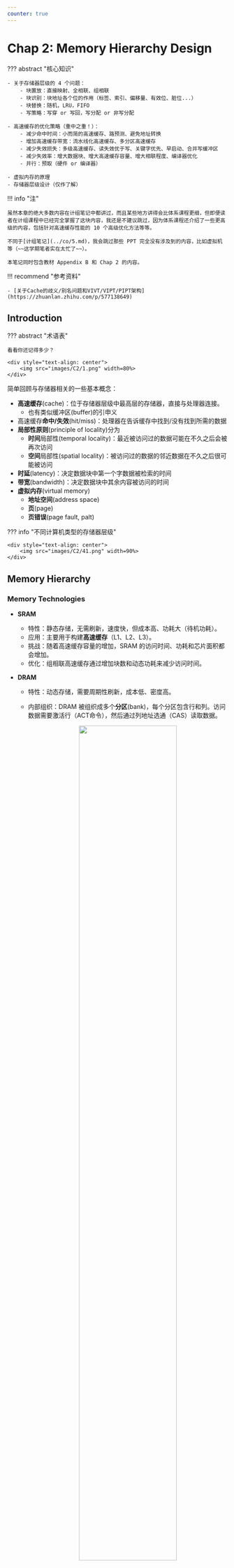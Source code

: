 ```yaml
---
counter: true
---
```


# Chap 2: Memory Hierarchy Design

??? abstract "核心知识"

    - 关于存储器层级的 4 个问题：
        - 块置放：直接映射、全相联、组相联
        - 块识别：块地址各个位的作用（标签、索引、偏移量、有效位、脏位...）
        - 块替换：随机，LRU，FIFO
        - 写策略：写穿 or 写回，写分配 or 非写分配

    - 高速缓存的优化策略（重中之重！）：
        - 减少命中时间：小而简的高速缓存、路预测、避免地址转换
        - 增加高速缓存带宽：流水线化高速缓存、多分区高速缓存
        - 减少失效损失：多级高速缓存、读失效优于写、关键字优先、早启动、合并写缓冲区
        - 减少失效率：增大数据块、增大高速缓存容量、增大相联程度、编译器优化
        - 并行：预取（硬件 or 编译器）

    - 虚拟内存的原理
    - 存储器层级设计（仅作了解）


!!! info "注"

    虽然本章的绝大多数内容在计组笔记中都讲过，而且某些地方讲得会比体系课程更细，但即便读者在计组课程中已经完全掌握了这块内容，我还是不建议跳过，因为体系课程还介绍了一些更高级的内容，包括针对高速缓存性能的 10 个高级优化方法等等。

    不同于[计组笔记](../co/5.md)，我会跳过那些 PPT 完全没有涉及到的内容，比如虚拟机等（~~这学期笔者实在太忙了~~）。

    本笔记同时包含教材 Appendix B 和 Chap 2 的内容。

!!! recommend "参考资料"

    - [关于Cache的歧义/别名问题和VIVT/VIPT/PIPT架构](https://zhuanlan.zhihu.com/p/577138649)


## Introduction

??? abstract "术语表"

    看看你还记得多少？

    <div style="text-align: center">
        <img src="images/C2/1.png" width=80%>
    </div>

简单回顾与存储器相关的一些基本概念：

- **高速缓存**(cache)：位于存储器层级中最高层的存储器，直接与处理器连接。
    - 也有类似缓冲区(buffer)的引申义
- 高速缓存**命中/失效**(hit/miss)：处理器在告诉缓存中找到/没有找到所需的数据
- **局部性原则**(principle of locality)分为
    - **时间**局部性(temporal locality)：最近被访问过的数据可能在不久之后会被再次访问
    - **空间**局部性(spatial locality)：被访问过的数据的邻近数据在不久之后很可能被访问
- **时延**(latency)：决定数据块中第一个字数据被检索的时间
- **带宽**(bandwidth)：决定数据块中其余内容被访问的时间
- **虚拟内存**(virtual memory)
    - **地址空间**(address space)
    - **页**(page)
    - **页错误**(page fault, palt)

??? info "不同计算机类型的存储器层级"

    <div style="text-align: center">
        <img src="images/C2/41.png" width=90%>
    </div>


## Memory Hierarchy

### Memory Technologies

- **SRAM**
    - 特性：静态存储，无需刷新，速度快，但成本高、功耗大（待机功耗）。
    - 应用：主要用于构建**高速缓存**（L1、L2、L3）。
    - 挑战：随着高速缓存容量的增加，SRAM 的访问时间、功耗和芯片面积都会增加。
    - 优化：组相联高速缓存通过增加块数和动态功耗来减少访问时间。

- **DRAM**
    - 特性：动态存储，需要周期性刷新，成本低、密度高。
    - 内部组织：DRAM 被组织成多个**分区**(bank)，每个分区包含行和列。访问数据需要激活行（ACT命令），然后通过列地址选通（CAS）读取数据。

        <div style="text-align: center">
            <img src="images/C2/73.png" width=70%>
        </div>

    - 性能提升：
        - **同步 DRAM(SDRAM)**：引入时钟信号，支持**突发传输**(burst transfer)，允许在一次行激活后连续传输多个数据。
        - **DDR(double data rate) SDRAM**：在时钟的上升沿和下降沿都传输数据，有效倍增了数据传输速率。DDR1、DDR2、DDR3、DDR4等版本不断提高时钟频率、降低电压、增加分区数量和预取位数，从而提升带宽和降低功耗。
        - 多分区并行访问：允许同时访问不同分区中的数据，进一步提高带宽。
    - 功耗：动态内存的功耗包括读写、激活和背景功耗。DDR4 通过降低电压和增加分区数量来降低功耗。
    - **图形数据 RAM(GDRAMs)**：专门为 GPU 设计，具有更宽的接口、更高的最大时钟频率和直接连接 GPU 的特性，提供比 DDR DRAM 高 2 到 5 倍的带宽。

- **堆叠或嵌入式DRAM**(stacked or embedded DRAMs)
    - **高带宽内存(HBM)**：2017 年出现的新型封装技术，通过 3D 堆叠多个 DRAM 芯片并与处理器（或中介层）紧密连接，大大缩短了 DRAM 与处理器之间的延迟，并提供极高的带宽。
    - 2.5D 和 3D 堆叠：2.5D（通过中介层连接）已商用，3D（直接垂直堆叠）仍在开发中，面临散热挑战。

        <div style="text-align: center">
            <img src="images/C2/74.png" width=70%>
        </div>

    - 应用：HBM 主要用于高端应用，如 GPU 和高性能计算，也可作为服务器的 L4 缓存。

- **闪存**(flash memory)
    - 特性：EEPROM 的一种，非易失性，断电后数据不丢失。
    - 类型：
        - NOR 闪存：随机读写快，但写入慢，成本高
        - NAND 闪存：密度高，成本低，适合大容量存储，但读写速度慢，需要擦除块
    - 与 DRAM 对比：闪存的随机访问延迟远高于DRAM，但密度高、成本低。
    - 挑战：
        - 写入速度慢，需要先擦除再写入
        - 写入次数有限（寿命问题，通过“**磨损均衡**”(wear leverage)解决）。
    - 应用：广泛用于 PMD（个人移动设备）和笔记本电脑，作为 SSD 替代传统硬盘。

- **相变内存**(phase-change memory, PCM)
    - 特性：一种新兴的非易失性内存技术，通过改变材料的电阻状态来存储数据。
    - 优点：读写耐久性优于 NAND 闪存，读延迟也低于 NAND 闪存，有望降低成本和提高密度。

??? abstract "存储器层级在各类计算机中的表现"

    === "个人移动设备"

        <div style="text-align: center">
            <img src="images/C2/100.png" width=70%>
        </div>

    === "笔记本/台式电脑"

        <div style="text-align: center">
            <img src="images/C2/101.png" width=80%>
        </div>

    === "服务器"

        <div style="text-align: center">
            <img src="images/C2/102.png" width=80%>
        </div>


### Techniques for Higher Bandwidth

下面介绍一些提高内存带宽的技术：

- **更宽的主存**：增加高速缓存和内存的宽度，一次传输更多数据。
    - 效果：将内存宽度加倍或四倍，可使内存带宽加倍或四倍。
    - 缺点：
        - 需要在关键路径上使用 MUX，这会增加延迟
        - 增加客户购买的最小内存增量
        - 使错误纠正复杂化

    <div style="text-align: center">
        <img src="images/C2/75.png" width=40%>
    </div>    

- **简单的交错内存**：将内存组织成多个分区，可以同时读写多个字。
    - 优点：利用内存系统中多个芯片的并行性，优化顺序内存访问，与缓存读失效理想匹配。
    - 访问模式：通过共享地址线和数据总线，实现多路交错访问，可以同时访问不同分区，从而提高吞吐量。

    <div style="text-align: center">
        <img src="images/C2/76.png" width=40%>
    </div>    

    - 关于分区的访问：

        <div style="text-align: center">
            <img src="images/C2/77.png" width=90%>
        </div>

    ??? example "例子"

        <div style="text-align: center">
            <img src="images/C2/78.png" width=70%>
        </div>

- **独立内存分区**：扩展交错内存概念，为每个分区提供独立的内存控制器、地址线和数据总线，消除内存访问的所有限制。
    - 优点：允许顺序访问模式的交错，进一步提高并行性。
    - 分区数量：向量计算机中，分区数量应大于访问分区中字所需的时钟周期数，以避免等待。

- **避免内存分区冲突**：
    - 问题：当数组大小或访问模式导致多个元素映射到同一个内存分区时，会发生分区冲突，导致 CPU 停顿。
    - 解决方案：
        - 软件（编译器）层面：
            - 循环交换：改变嵌套循环的顺序，以避免访问同一个分区。
            - 扩展数组大小：改变数组维度，使其不是2的幂次，从而强制地址映射到不同的分区。
        - 硬件层面：使用质数数量的内存分区，有助于分散访问，减小冲突。


### Four Memory Hierarchy Questions

在讨论“存储器层级”概念的时候，我们常常需要回答以下四个问题：

1. 如何放置数据块？（**数据块放置**(block placement)）
2. 怎么找到数据块？（**数据块识别**(block identification)）
3. 当失效发生时，哪个数据块需要被替代？（**数据块替换**(block replacement)）
4. 写入时会发生什么？（**写入策略**(write strategy)）


#### Block Placement

有以下几种存储器的组织方式：

- **直接映射**(direct mapped)：每个数据块在存储器中只有一块确定的位置，计算公式为：

    $$
    (Block\ address) \text{ MOD } (Numbers\ of\ blocks\ in\ memory)
    $$

    <div style="text-align: center">
        <img src="images/C2/103.png" width=70%>
    </div>

- **全相联**(fully associative)：数据块可以放在存储器中的任意位置上

    <div style="text-align: center">
        <img src="images/C2/104.png" width=70%>
    </div>

- **组相联**(set associative)：每个数据块被限制在存储器的某个**组**(set)中，而每个组包含了 n 个可放数据块的地方，数据块可以在组内的 n 个地方任意挑选（这样的组相联称为 **n 路组相联**(n-way set associative)）。组的位置的计算公式为：

    $$
    (Block\ address) \text{ MOD } (Numbers\ of\ sets\ in\ memory)
    $$

    - 直接映射 = 1路组相联，全相联 = m路组相联（假设存储器容量为m个块）

    <div style="text-align: center">
        <img src="images/C2/105.png" width=70%>
    </div>

下图以高速缓存为例，展示了不同相联程度的高速缓存：

<div style="text-align: center">
    <img src="images/C2/2.png" width=80%>
</div>

!!! info "注"

    大多数的处理器高速缓存采用的是直接映射、二路组相联和四路组相联。


#### Block Identification

每个高速缓存块都有一个唯一的地址，而这个地址被分为多个字段，用于实现数据块的识别，具体可以分为：

<div style="text-align: center">
    <img src="images/C2/3.png" width=60%>
</div>

- **块地址**(block address)
    - **标签**(tag)：检查某个高速缓存块是否为处理器所需要的数据块（比对一下标签是否匹配），这个搜索过程一般是并行执行的
    - **索引**(index)：在组相联中用于选择具体的组
        - 位数 = $\log_2(\#\text{sets})$
        - 如果是全相联的话，就没有索引位，因为没有组
    - 相联程度越高，标签位越多，而索引位越少
- **块偏移**(block offset)：
    - 位数 = $\log_2(\text{size of block})$
- 此外还有一位**有效位**(valid bit)：用于表示某个高速缓存块是否持有有效地址。如果该位为0的话，表明地址无效，因此不能参与比较

下图展示了某个高速缓存的逻辑结构（~~从计组笔记那偷来的图~~）：

<div style="text-align: center">
    <img src="../co/images/C5/9.png" width=70%>
</div>


#### Block Replacement

当失效发生时，控制器必须决定将哪个数据块作为被替换的块，用以存放处理器所需的数据。有以下几种可选的替换策略：

- 对于**直接映射**，由于每个数据块的位置是唯一的，所以无需选择，直接替换某个确定的数据块
- 对于**组相联**和**全相联**：
    - **随机**(random)：在某个组中随机挑选一个块
        - 最大的优点是实现简单，只需一个随机数生成器就能实现
        - 生成的随机数应均匀覆盖到高速缓存中每一个数据块
        - 缺点是可能会驱逐那些最近被访问的块
    - **最近最少使用**(least recently used, LRU)：替换最久没使用过的数据块（借助了时间局部性的特征）
        - 缺点是实现复杂，所以可以使用某种 LRU 的近似实现，比如用一组 bit 来记录某个组内的数据块的访问情况ß
    - **先进先出**(first in, first out)：也是一种 LRU 的近似实现（因为 LRU 的实现较为复杂），替换最早存在的数据块


#### Write Strategy

大部分的处理器-高速缓存访问操作都是**读取**操作，而且处理器需要等待读取完毕才能继续执行，而无需等待写入操作，所以为了遵循 "Make common case fast" 这一思想，我们需要着重优化读取高速缓存的表现。然而，根据阿姆达尔定律，仅仅考虑读取的优化是不够的，我们还必须考虑**写入**操作的速度。

如果写入命中的话，通常会采取以下两种策略之一：

- **写穿**(write through)：写入的信息除了写入高速缓存的数据块外，还会写入下一级内存的数据块里。
    - 优点：实现简单，简化**数据一致性**(data coherency)的实现
    - 处理器必须等待写穿完成才能继续执行下一步，这种情况称为**写停顿**(write stall)。为了减少这种情况的发生，一种常见的优化方法是增加一个**写缓冲区**(write buffer)，允许处理器在数据写入缓冲区的同时继续执行后续任务，实现了处理器执行和内存更新这两项工作的重叠，节省时间。
        - 但如果处理器的频率太高，且有很多的存储指令，可能导致写缓冲区的**饱和**(saturation)。缓解饱和问题的做法是在写缓冲区和主存之间再加一级（L2）高速缓存

            <div style="text-align: center">
                <img src="images/C2/61.png" width=80%>
            </div>

- **写回**(write back)：信息只写入到高速缓存的数据块内。但是一旦高速缓存中被**修改过的**数据块（脏块）里将要被替代，那么要将这个数据块写入到下一级内存中，确保之前的更新作用于底层内存中。
    - 此时高速缓存引入一个**脏位**(dirty bit)，作为记录某个数据块的修改情况的状态位。当脏位置1时，表明这个数据块是“脏”的（即被修改过了）
    - 优点：速度快（对高速缓存的多次写入的同时，可能只需对主存写入一次），使用更少的内存带宽（更适用于多核处理器），省电

对于 I/O 设备和多核处理器而言，它们希望同时有写回策略的速度和写穿策略的数据一致性。

如果写入失效的话，则会采取以下两种策略之一：

- **写分配**(write allocate)：当写入失效发生时，首先将目标地址所在的整个数据块从主存（或下一级缓存）加载到高速缓存中，然后再对这个新加载的高速缓存块执行写入操作。
    - 对应**写回**策略
- **非写分配**(no-write allocate/write around)：数据直接写入主内存（或下一级高速缓存），而不将该数据块加载到当前高速缓存中，使写失效不影响高速缓存。
    - 对应**写穿**策略

下图展示了执行这两类写策略的流程图：

<div style="text-align: center">
    <img src="images/C2/106.png" width=100%>
</div>

??? example "例子"

    === "题目"

        <div style="text-align: center">
            <img src="images/C2/4.png" width=80%>
        </div>

    === "答案"

        <div style="text-align: center">
            <img src="images/C2/107.png" width=80%>
        </div>

???+ note "备考建议（来自 hsb 的 PPT）"

    <div style="text-align: center">
        <img src="images/C2/83.png" width=90%>
    </div>


## Cache

???+ info "补充知识：统一缓存 vs. 分离缓存"

    - **统一缓存**(unified cache)：指令和数据共享同一个缓存空间
        - 处理器在需要指令时从该缓存中获取，在需要数据时也从该缓存中获取
        - 理论上，这类缓存可以更好地利用缓存空间，且硬件得以简化；但存在指令和数据访问会相互**竞争**缓存端口和带宽的问题
    - **分离缓存**(split cache)：指令和数据拥有各自独立的缓存空间
        - 通常，**指令缓存**(I-cache)用于存储指令，**数据缓存**(D-cache)用于存储数据
        - 优点是允许处理器在同一周期内获取指令和数据（我们熟知的流水线 CPU 就是这么做的），且指令流和数据流是独立的，互不干扰

    <div style="text-align: center">
        <img src="images/C2/79.png" width=80%>
    </div>              

### Performance

我们可以将[上一章](1.md#quantitative-principles-of-computer-design)介绍的处理器执行时间的计算公式用于评估高速缓存的性能，不过需要额外加上**存储器停顿周期数**(memory stall cycles)：

$$
\text{CPU execution time} = (\text{CPU clock cycles} + \text{Memory stall cycles}) \times \text{Clock cycle time}
$$

而存储器停顿周期数由失效数和**失效损失**(miss penalty)共同决定：

$$
\begin{align}
\text{Memory stall cycles} & = \text{Numbers of misses} \times \text{Miss penalty} \notag \\
& = \text{IC} \times \dfrac{\text{Misses}}{\text{Instruction}} \times \text{Miss penalty} \notag \\
& = \text{IC} \times \dfrac{\text{Memory accesses}}{\text{Instruction}} \times \text{Miss rate} \times \text{Miss penalty} \notag
\end{align}
$$

- 其中最后一行式子更容易计算，因为这些量更容易被测量
- 失效损失实际上会随情况发生变化，但便于计算，我们就假定它是一个常数
- **失效率**(miss rate)：导致失效的高速缓存访问的比重
- 此外，失效损失和失效率在读和写的情况下会有所不同，所以如有必要可以分开讨论：

    $$
    \begin{align}
    \text{Miss stall clock cycles} = & \text{IC} \times \text{Reads per instruction} \times \text{Read miss rate} \times \text{Read miss penalty} \notag \\
    & + \text{IC} \times \text{Writes per instruction} \times \text{Write miss rate} \times \text{Write miss penalty} \notag
    \end{align}
    $$

    但还是为了便于讨论，之后不会做这种区分。

- 有时，使用**每条指令的失效次数**(misses per instruction)来衡量失效率，比原先用每次存储器访问的失效次数来衡量可能更好，因为这一指标和硬件实现无关。它们之间的关系为：

    $$
    \dfrac{\text{Misses}}{\text{Instruction}} = \dfrac{\text{Miss rate} \times \text{Memory accesses}}{\text{Instruction count}} = \text{Miss rate} \times \dfrac{\text{Memory accesses}}{\text{Instruction}}
    $$

    但这一指标的缺点在于它取决于架构实现。

---
如上所述，实际上无论是直接拿指令数，还是拿失效率作为衡量指标，都是有一些缺陷的，更好的测量方法是使用**平均存储器访问时间**(average memory access time, AMAT)作为指标，对应的计算公式为：

$$
\text{Average memory access time} = \text{Hit time} + \text{Miss rate} \times \text{Miss penalty}
$$

- 单位可以是绝对时间，也可以是周期数
- 这种方法实际上还是一种间接的测量方法

??? example "例子"

    === "例1"

        === "题目"

            <div style="text-align: center">
                <img src="images/C2/62.png" width=70%>
            </div>

        === "解答"

            <div style="text-align: center">
                <img src="images/C2/63.png" width=80%>
            </div>

    === "例2"

        === "题目"

            <div style="text-align: center">
                <img src="images/C2/64.png" width=70%>
            </div>

        === "解答"

            <div style="text-align: center">
                <img src="images/C2/65.png" width=70%>
            </div>

            <div style="text-align: center">
                <img src="images/C2/66.png" width=80%>
            </div>

    === "例3"

        === "题目"

            <div style="text-align: center">
                <img src="images/C2/6.png" width=80%>
            </div>


            <div style="text-align: center">
                <img src="images/C2/109.png" width=80%>
            </div>

        === "解答"

            !!! warning "注意"

                在最后的计算中，教材误以为失效损失为 200 个时钟周期（题目说的是 100 个时钟周期），所以得到的结果是错的。不过我已经修正过了，应该没问题了吧...

            <div style="text-align: center">
                <img src="images/C2/7.png" width=90%>
            </div>

            <div style="text-align: center">
                <img src="images/C2/8.png" width=80%>
            </div>

    === "例4"

        === "题目"

            <div style="text-align: center">
                <img src="images/C2/86.png" width=90%>
            </div>

        === "解答"

            <div style="text-align: center">
                <img src="images/C2/87.png" width=80%>
            </div>

            <div style="text-align: center">
                <img src="images/C2/88.png" width=80%>
            </div>

    === "例5"

        === "题目"

            <div style="text-align: center">
                <img src="images/C2/98.png" width=80%>
            </div>

        === "解答"

            <div style="text-align: center">
                <img src="images/C2/99.png" width=80%>
            </div>


#### Impact of Caches on Processor Performance

下面来探讨高速缓存的 AMAT 对处理器性能的影响。

- 虽然实际上可能有其他原因导致处理器的停顿，但为了便于讨论，我们假定只有存储器的停顿导致处理器的停顿
- 对于有序处理器而言，AMAT 确实能预测处理器的性能；但是对于乱序处理器（之后的章节会介绍）而言就没那么简单了
- 高速缓存的失效对于低 CPI 和高时钟频率的处理器而言有双重影响：
    - $\text{CPI}_{\text{execution}}$ 的值越低，高速缓存失效周期数的相对影响更大
    - 即使对于两个存储器层级相同的两台电脑而言，时钟频率更高的处理器在每次失效中会有更多的时钟周期数，因此存储器在 CPI 的占比会更高

??? example "例子"

    下面来看一下不同的高速缓存组织对处理器性能的影响：

    === "题目"

        <div style="text-align: center">
            <img src="images/C2/9.png" width=80%>
        </div>

    === "解答"

        <div style="text-align: center">
            <img src="images/C2/10.png" width=80%>
        </div>

        <div style="text-align: center">
            <img src="images/C2/11.png" width=80%>
        </div>


#### Out-of-Order Execution Processors

对于乱序处理器而言，一件麻烦的事就是如何定义“失效损失”。下面我们仅将不重叠的时延作为失效损失来考虑，具体公式为：

$$
\dfrac{\text{Memory stall cycles}}{\text{Instruction}} = \dfrac{\text{Misses}}{\text{Instruction}} \times (\text{Total miss latency} - \text{Overlapped miss latency})
$$

我们需要考虑以下两点：

- **存储器时延的长度**：在乱序处理器中，将什么东西考虑为存储器操作的开始和结束？
- **时延重叠的长度**：什么是处理器内重叠的开始？

鉴于乱序执行处理器的复杂性，上述两个因素不存在唯一的正确定义。由于仅当操作到达提交流水线阶段时方可见，若处理器未能按该周期最大可能数量提交指令，我们认定它在某一时钟周期内停顿。我们将此停顿归因于首条无法被提交的指令。

对于时延的测量，我们可以从内存指令进入指令窗口队列时开始计时，或自地址生成时刻起算，亦可选择在实际向内存系统发送指令时启动计量。只要保持方法一致性，任一选择皆可行。

总之，尽管对乱序处理器中内存停顿的定义和测量相当复杂，但必须认识到这些问题会显著影响性能。这种复杂性源于乱序处理器能够在不损害性能的前提下，容忍由缓存失效引起的部分时延。因此，设计者在评估内存层次结构的权衡取舍时，通常会采用乱序处理器及内存的模拟器进行验证，以确保那些改善平均内存延迟的措施确实能提升程序运行效能。

??? example "例子"

    === "题目"

        <div style="text-align: center">
            <img src="images/C2/68.png" width=80%>
        </div>

        preceding example 如下：

        <div style="text-align: center">
            <img src="images/C2/70.png" width=80%>
        </div>

    === "解答"

        <div style="text-align: center">
            <img src="images/C2/69.png" width=80%>
        </div>

???+ abstract "性能计算公式汇总"

    <div style="text-align: center">
        <img src="images/C2/12.png" width=90%>
    </div>


### Basic Optimizations

根据 AMAT 的计算公式，我们可以得到以下三种提升高速缓存性能的方向，以及对应的优化方法：

- 降低**失效率**：更大的数据块，更大的高速缓存，更高的相联程度
- 降低**失效损失**：多级高速缓存，给予读取更高的优先级
- 降低**命中时间**：在索引（动词）高速缓存时避免地址的转换

在详细介绍这六种优化方法前，我们先为失效的情况分分类（称为 3C 模型）：

- **强制**(compulsory)（也称为冷启动失效(cold-start misses)/第一次引用失效(first-reference misses)）：最开始访问高速缓存的数据块时必定出现失效情况，此时对应的数据块必须先被带入到高速缓存中。
- **容量**(capacity)：在程序执行的过程中，高速缓存无法包含所有需要的数据块，于是不得不抛弃一些数据块，但之后可能又需要检索这些数据块，此时失效发生
- **冲突**(conflict)：对于组相联/直接映射而言，由于多个数据块映射到相同的组上，导致较早存入的数据被替换，使得后续访问时发生失效

??? info "注"

    其实还有第4个C——**一致性**(coherency)失效，它主要针对多核处理器的高速缓存。不过这个C不在本章的讨论范围内。

下面两张图分别展示了对于不同大小的高速缓存，3C模型在总失效率和失效率分布上的情况：

<div style="text-align: center">
    <img src="images/C2/13.png" width=90%>
</div>

现在我们来思考一下如何解决这三类失效问题：

- 最容易解决的是**冲突失效**——采用全相联的置放方案就可以完全避免此类失效问题，但这种理论上很简单的做法花费的实际成本较大，且会降低时钟频率
- 对于**容量失效**，唯一能做的就是扩大高速缓存的容量，因为上级存储器容量过小的话会导致数据传输和置换时间的增加，从而带来存储器层级的**抖动**(thrash)问题
- 而对于强制失效，可以通过增大数据块容量来解决，但是这会导致其他失效的增加

3C 模型存在一些局限：

- 它只考虑了平均情况，而无法很好地解释个别的特殊情况
- 它同时忽视了替代的策略

所以，接下来我们将会看到：没有一种十全十美的优化方法，需要我们结合具体情况做好权衡。在正式介绍优化方法前，可以先瞄一眼下面这张总结图，留个总体的印象；等阅读完这六大优化方法后，再回过头来看这张图，这样有助于更好地理解这些优化方法带来的提升以及不足。

??? abstract "总结：六大基本的高速缓存优化方法"

    <div style="text-align: center">
        <img src="images/C2/14.png" width=90%>
    </div>

    - `+`表示对该因素起到提升作用
    - `-`表示对该因素起到负面影响
    - 空白表示没有影响


#### Larger Block Size

**降低失效率**的最简单的方法是<u>增大数据块的大小</u>，它借助了空间局部性的优势，可以**减少强制冲突**的发生。

同时，更大的数据块还会<u>提升失效损失</u>，因为对于相同大小的高速缓存，数据块的数量会随之减少，从而**导致冲突失效乃至容量失效的发生**（当高速缓存较小时）。有时甚至还会出现失效损失的提升超过失效率的降低的情况，那么此时我们就不应该采取这种方法。

具体来说，数据块大小的选择需要同时考虑下级存储器的**时延**和**带宽**。

- 如果时延和带宽都很大的话，那么考虑使用更大的数据块，因为此时高速缓存在每次失效中可以得到更多的字节数据，而失效损失的提升相对较小
- 但如果时延和带宽都很小的话，则鼓励使用更小的数据块，因为更大的数据块只能节省很少的时间

下图展示了五种不同大小的高速缓存在不同大小的数据块下的失效率：

<div style="text-align: center">
    <img src="images/C2/15.png" width=70%>
</div>

??? example "例子"

    === "例1"

        === "题目"

            <div style="text-align: center">
                <img src="images/C2/16.png" width=80%>
            </div>

            <div style="text-align: center">
                <img src="images/C2/17.png" width=70%>
            </div>

        === "答案"

            <div style="text-align: center">
                <img src="images/C2/18.png" width=80%>
            </div>

            <div style="text-align: center">
                <img src="images/C2/19.png" width=80%>
            </div>

    === "例2"

        === "题目"

            <div style="text-align: center">
                <img src="images/C2/89.png" width=90%>
            </div>

            <div style="text-align: center">
                <img src="images/C2/90.png" width=50%>
            </div>

        === "答案"

            <div style="text-align: center">
                <img src="images/C2/91.png" width=80%>
            </div>


#### Larger Caches

前面提到过，**降低容量失效**的一种方法是<u>增大高速缓存的大小</u>。但这样做的缺点是可能会带来更长的命中时间，以及消耗更高的成本和功率。

这种技术往往用于不在芯片上的高速缓存中。


#### Higher Associativity

在本节开篇介绍 3C 模型的时候，有两张关于 3C 模型与失效率相关的图表，里面也包含了和**相联程度**相关的内容。从这两张图表中，我们可以得到以下两条经验法则：

- 实际情况下，**八路组相联**降低失效的效果近乎等价于全相联的效果
- 2:1 高速缓存经验法则：（对于 128KiB 以下的高速缓存）对于大小为 N 的直接映射的高速缓存，它的失效率与大小为 N/2 的二路组相联的高速缓存的失效率相等

相联程度的提高虽然能够<u>降低失效率</u>，但代价是增大了命中时间。因此，对于高时钟频率的处理器而言，不建议提升相联程度；而在失效损失较大的情况下，则鼓励提升相联程度。

??? example "例子"

    === "题目"

        <div style="text-align: center">
            <img src="images/C2/20.png" width=80%>
        </div>

        <div style="text-align: center">
            <img src="images/C2/110.png" width=80%>
        </div>

    === "解答"

        <div style="text-align: center">
            <img src="images/C2/21.png" width=80%>
        </div>

        <div style="text-align: center">
            <img src="images/C2/22.png" width=80%>
        </div>


#### Multilevel Caches

鉴于处理器和存储器之间的鸿沟，计算机架构师们会考虑这个问题：我们应该让高速缓存的速度变得**更快**，以跟上处理器的速度；还是应该让高速缓存变得**更大**，以克服处理器和内存之间不断变宽的鸿沟？那么鱼和熊掌是否可以兼得呢？——幸运的是，引入**多级高速缓存**(multilevel caches)的概念，我们可以兼得鱼和熊掌！

我们先考虑最简单的情况——两级高速缓存：

- 第一级高速缓存（以下简称 **L1**）可以足够小，以跟上处理器的时钟周期
    - 所以 L1 的速度将影响处理器的时钟频率
- 第二级高速缓存（以下简称 **L2**）可以足够大，以捕获更多对内存的访问
    - 所以 L2 的速度仅对 L1 的失效损失有影响
    - 如果 L2 不够大的话，反而会增加失效率

这样便能有效<u>减少失效损失</u>了。

引入多级高速缓存后，我们需要重新考虑 AMAT 的定义了——现在的计算公式变成了：

$$
\begin{align}
\text{Average memory access time} = & \text{Hit time}_{\text{L1}} + \text{Miss rate}_{\text{L1}} \notag \\
& \times (\text{Hit time}_{\text{L2}} + \text{Miss rate}_{\text{L2}} \times \text{Miss penalty}_{\text{L2}}) \notag 
\end{align}
$$

为了消除歧义，有必要在这里对“失效率”做进一步的阐述：

- **局部失效率**(local miss rate) = 在某个高速缓存的失效次数 / 在该高速缓存中总的存储器访问次数
    - L1 和 L2 的局部失效率分别为 $\text{Miss rate}_{\text{L1}}, \text{Miss rate}_{\text{L2}}$
- **全局失效率**(global miss rate) = 在某个高速缓存的失效次数 / 来自处理器的总的存储器访问次数
    - L1 和 L2 的全局失效率分别为 $\text{Miss rate}_{\text{L1}}, \text{Miss rate}_{\text{L1}} \times \text{Miss rate}_{\text{L2}}$

对于多级高速缓存而言，全局失效率是一种更合适的衡量指标。

如果不想考虑失效率的话，可以用每条指令的失效数作为衡量指标，计算公式为：

$$
\begin{align}
\text{Average memory stalls per instruction} = & \text{Misses per instruction}_{\text{L1}} \times \text{Hit time}_{\text{L2}} \notag \\
& + \text{Misses per instruction}_{\text{L2}} \times \text{Miss penalty}_{\text{L2}} \notag 
\end{align}
$$

!!! info "注"

    上述公式同时考虑到读取和写入操作，且假设 L1 采用写回策略。

下面这个例子能够展现这个指标相比 AMAT 的优越性：

??? example "例子"

    === "题目"

        <div style="text-align: center">
            <img src="images/C2/23.png" width=80%>
        </div>

    === "解答"

        <div style="text-align: center">
            <img src="images/C2/24.png" width=80%>
        </div>

        <div style="text-align: center">
            <img src="images/C2/25.png" width=80%>
        </div>

---
下面两张图分别展示了 L2 的大小对失效率和相对执行时间的影响：

<div style="text-align: center">
    <img src="images/C2/26.png" width=80%>
</div>

<div style="text-align: center">
    <img src="images/C2/27.png" width=60%>
</div>

可以发现：

- 当 L2 足够大时，全局失效率与 L2 的失效率非常相似
- 局部失效率不是一个良好的二级高速缓存的衡量指标

---
此外，L2 的相联程度也会影响整个高速缓存的失效损失，具体见下面的例子：

??? example "例子"

    === "题目"

        <div style="text-align: center">
            <img src="images/C2/28.png" width=80%>
        </div>

    === "解答"

        <div style="text-align: center">
            <img src="images/C2/29.png" width=80%>
        </div>

        <div style="text-align: center">
            <img src="images/C2/30.png" width=80%>
        </div>

---
最后需要考虑的问题是：L1 内的数据是否需要出现在 L2 内？由此引出了两种策略：

- **多级包含**(multilevel inclusion)：L1 的数据永远都会在 L2 出现，这样可以确保数据的一致性
    - 缺点是对于数据块大小不同的多级高速缓存中，需要做额外的处理工作，这样可能会略微提高 L1 的失效率。因此为了方便起见，很多高速缓存设计中会让各级的高速缓存保持相同大小的数据块。
- **多级排斥**(multilevel exclusion)：L1 的数据永远不会在 L2 出现
    - 这适用于 L2 仅比 L1 稍大一些的情况。
    - 当 L1 出现失效的情况时，交换 L1 和 L2 的数据，而非用 L2 的数据块替代 L1，以避免 L2 额外的空间浪费


#### Giving Priority to Read Misses over Writes

在**写穿**策略中，我们会利用**写缓冲区**提升其性能。然而，写缓冲区虽然能提高写操作的效率，但它引入了一个复杂性：写缓冲区中可能包含了某个位置的最新更新值，而这个位置的数据可能在读失效时被请求。如果读操作直接从主存获取数据，而写缓冲区中的数据尚未写入主存，就会导致 **RAW 数据冒险**（即读到了旧数据）。

??? example "例子"

    === "题目"

        <div style="text-align: center">
            <img src="images/C2/31.png" width=80%>
        </div>

    === "解答"

        <div style="text-align: center">
            <img src="images/C2/32.png" width=80%>
        </div>

我们有以下解决方案：

- 最简单但低效的方法是：让读失效操作等待，直到写缓冲区清空。但这会严重增加读失效的损失。
- 所以，普遍采用的优化方法是：当发生读失效时，检查写缓冲区的内容。
    - 如果读请求的地址在写缓冲区中存在（意味着有待写入的最新数据），则直接从写缓冲区获取数据。
    - 如果没有冲突，并且内存系统可用，则允许读失效继续进行，从主存获取数据。
    - 这种方法有效地赋予了**读操作优先于写操作**的权利。

即使是**写回式高速缓存**，写操作的开销也可以通过类似的方式减少：

- 当读失效需要替换一个“脏”的内存块时，不是先将脏块写回主内存，再从主内存读取新块，而是将脏块复制到写缓冲区中。
- 然后立即从主存读取新块
- 脏块的写回操作则在后台由写缓冲区处理。
- 同样，处理器在读未命中时也需要检查写缓冲区中是否有冲突的地址。


#### Avoiding Address Translation During Indexing of the Cache

高速缓存需要完成从虚拟地址到物理地址的转换。

为了 "make common case fast"，高速缓存会用到虚拟地址，因为这样会提高命中率，而这样的高速缓存称为**虚拟高速缓存**(virtual caches)（对应传统意义上使用物理地址的**物理高速缓存**(physical caches)）。

在高速缓存中，我们需要区分两件事：索引高速缓存（即找到对应的组）和比较地址（的标签位）。那么，虚拟地址和物理地址更适合完成这两项任务中的哪一个呢？假如对于索引和标签，全部使用虚拟地址（即 **VIVT**（虚拟索引，虚拟标签）），这样就消除了转换所需的时间。

<div style="text-align: center">
    <img src="images/C2/80.png" width=60%>
</div>

看起来挺好的，但实际上没什么人会这样做，这是因为：

- 考虑到虚拟地址转换为物理地址时的页级**保护**机制
    - 通过在失效时拷贝 TLB 上的保护信息，并用一个字段来保存这个信息，并且在每次访问虚拟高速缓存时进行检查来克服这个问题

- **歧义**(ambiguity)问题：每当切换进程时，相同的虚拟地址就会指向不同的物理地址，需要对高速缓存进行清除操作

    <div style="text-align: center">
        <img src="images/C2/81.png" width=40%>
    </div>

    - 通过增加地址标签位的宽度，作为**进程标识符标签**(process-identifier tag, PID)使用来解决这个问题。如果操作系统为进程赋予这些标签的话，它只需要清除那些 PID（用于区分高速缓存中的数据是否用于该程序）被回收的标签，避免过多的清除操作，从而降低失效率：

    <div style="text-align: center">
        <img src="images/C2/33.png" width=80%>
    </div>

- 操作系统和用户程序可能使用两个不同的虚拟地址来指代同一个物理地址
    - 这些重复的地址称为同义词(synonyms)或**别名**(aliases)

    <div style="text-align: center">
        <img src="images/C2/82.png" width=40%>
    </div>

    - 硬件层面上，解决此问题的方法是**反别名**(antialiasing)：确保每个高速缓存数据块对应唯一的一个物理地址
    - 软件层面上，解决此问题的方法是强迫这些别名共享一些地址位，这种限制称为**页着色**(page coloring)，可以看作是组相联在虚拟内存中的应用。该方法能有效提升页偏移量，因为它保证了虚拟地址和物理地址最后的某些位是相同的

- I/O 设备

一种可以同时利用虚拟高速缓存和物理高速缓存优势的方法是**虚拟索引，物理标签**(virtually indexed, physically tagged)：

- 使用虚拟地址和物理地址中页偏移量相同的那部分来索引高速缓存
- 同时在使用该**索引**读取高速缓存的时候，转换地址的**虚拟**部分
- 并且用**标签**匹配**物理**地址
- 该方法实现了立即读取高速缓存的数据，并且仍然使用物理地址进行比较。

下图展示了从虚拟地址到 L2 高速缓存访问的存储器层级原理图：

<div style="text-align: center">
    <img src="images/C2/34.png" width=90%>
</div>

相联程度可以保留地址物理部分内的索引，并且仍然可以支持较大的高速缓存。

??? example "例子"

    === "题目"

        <div style="text-align: center">
            <img src="images/C2/96.png" width=80%>
        </div>

    === "解答"

        >虽然这道题涉及到“虚拟索引，物理标签”的知识，但这里的“虚拟地址宽度”信息实际上并没有被用到。

        <div style="text-align: center">
            <img src="images/C2/97.png" width=80%>
        </div>


### Advanced Optimizations

在高级优化方法中，我们除了考虑 AMAT 公式中的三个因素外，还要考虑高速缓存的带宽和功耗问题。根据这5个因素，将下面即将介绍的优化方法分个类（也包括了上面一部分的基本优化方法）：

- **减少命中时间**：小而简单的一级高速缓存，路预测(way-prediction)。这两种方法还能降低功率。
    - 基本优化中的[最后一个方案](#avoiding-address-translation-during-indexing-of-the-cache)也属于此类
    
    ??? info "补充——**追踪高速缓存**(trace cache)"

        追踪高速缓存是一种特殊的指令缓存。它不存储物理上连续的指令块，而是存储**动态执行的指令序列**（即 trace）。

        其工作原理如下：

        - 记录执行路径：当处理器执行程序时，追踪高速缓存会“观察”并记录实际执行过的指令序列，包括那些跨越了分支的指令。
        - 存储追踪：这些动态执行的指令序列（追踪）被存储在追踪高速缓存中。一个追踪可以包含来自不同内存地址的指令，但它们在逻辑上是连续执行的。
        - 预测与命中：当处理器需要获取指令时，它会尝试在追踪高速缓存中查找一个匹配的追踪。如果命中，处理器就可以一次性获取一个较长的、已经排好序的指令序列，而无需担心分支预测和指令获取的停顿。
        - 构建追踪：如果追踪高速缓存失效，处理器会从传统的指令缓存中获取指令，并同时在后台构建新的追踪，以便将来使用。

        ??? example "应用"

            追踪高速缓存的典型应用是 Intel Pentium 4：

            <div style="text-align: center">
                <img src="images/C2/71.png" width=80%>
            </div>          

- **增加高速缓存带宽**：流水线高速缓存(pipelined caches)，多分区高速缓存(multibanked caches)。这两种方法对功率的影响视具体情况而定
- **减少失效损失**：关键字优先，合并写缓冲区。这两种方法略微提升功率。
    - 此外，基本优化方法中的[多级高速缓存](#multilevel-caches)，[读失效优于写](#giving-priority-to-read-misses-over-writes)的方案也属于此类

    ??? info "受害高速缓存(victim cache)"

        这是一种小型、**全相联**的缓存，它位于主高速缓存和下一级内存之间。

        其工作原理如下：

        - 逐出时存储：当主高速缓存中的一个数据块被逐出时，它并不会直接被写回下一级内存，而是首先被移动到受害高速缓存中。
        - 查找：当处理器发出一个内存访问请求时：
            - 首先检查主缓存
            - 如果主高速缓存失效，接着检查受害高速缓存
            - 如果受害高速缓存失效，则将数据从受害高速缓存移回主高速缓存（通常是交换位置，即受害高速缓存中的数据块进入主高速缓存，主高速缓存中被替换的数据块进入受害高速缓存），然后将数据提供给处理器。
            - 如果受害高速缓存也未命中，则从下一级内存中获取数据。
        - 替换策略：受害高速缓存通常采用 LRU 等替换策略来管理其有限的空间。

        <div style="text-align: center">
            <img src="images/C2/72.png" width=80%>
        </div> 

- **减少失效率**：编译器优化。任何在编译时的提升能够降低功率。
    - 基本优化方法中的[增大数据块](#larger-block-size)、[增大高速缓存容量](#larger-caches)以及[增大相联程度](#higher-associativity)也属于此类

- **通过并行减少失效损失或失效率**：硬件预取，编译器预取。这两种方法都会提升功率，很可能是因为预取的数据没有被用到。

和介绍基本优化方法时一样，在开始之前也先放一张总结表格，可以先留个印象，学完后再回过头来看一遍，进一步加深印象。

??? abstract "总结：十大进阶的高速缓存优化方法"

    <div style="text-align: center">
        <img src="images/C2/42.png" width=90%>
    </div>

???+ abstract "备考建议（来自 hsb 的 PPT）"

    - 可以将所有优化方法的要点完整地抄在 A4 纸上
    - 计算题有空自己推一下
    - 过程一定要写，至少有过程分。如果直接写答案错了没分
    - 中间结果不要提前近似，一定要算到最后一步再近似


#### Small and Simple First-Level Caches

<u>减小一级高速缓存（以下简称 L1）的大小，或者降低 L1 的相关程度</u>都有助于**减小命中时间和功耗**。

- 回顾高速缓存命中的过程
    1. 使用地址的索引部分找到待比较的组
    2. 使用地址的标签部分比较，检查是不是处理器所需要的数据
    3. 如果是的话，就通过 MUX 选择正确的数据项
- 所以，直接映射的高速缓存能够将 2-3 两步合并在一起（因为一个组里只有一个数据块），从而降低命中时间；而且因为访问内容更少，还能降低功率
- 相联程度对命中时间的影响：

    <div style="text-align: center">
        <img src="images/C2/43.png" width=70%>
    </div>

??? example "例子"

    === "题目"

        <div style="text-align: center">
            <img src="images/C2/45.png" width=80%>
        </div>

        Figure 2.8 就是上图，下图是 Figure B.8：

        <div style="text-align: center">
            <img src="images/C2/110.png" width=80%>
        </div>

    === "解答"

        <div style="text-align: center">
            <img src="images/C2/46.png" width=80%>
        </div>

        <div style="text-align: center">
            <img src="images/C2/47.png" width=70%>
        </div>

- 相联程度对功耗的影响：

    <div style="text-align: center">
        <img src="images/C2/44.png" width=70%>
    </div>

- 最近的设计反而采用更高相联程度的高速缓存，这是因为：
    - 很多处理器至少需要 2 个时钟周期来访问高速缓存，因此更长的命中时间并没有带来很大影响
    - 为了减少 TLB 的延时，所有的 L1 都是虚拟索引的（有待进一步理解）
    - 多线程导致冲突失效的增加，因而需要更高的相联程度


#### Way Prediction

**路预测**(way-prediction)：在高速缓存中保留额外的位（称为**块预测器位**(block predictor bit)），用于预测下一次可能被访问的数据块。

- 如果预测正确，高速缓存的访问时延就是很快的命中时间
- 如果预测失败，那么就要尝试下一个数据块，改变预测者的内容，并且会有一个额外的时钟周期时延

模拟结果表明：二路组相联和四路组相联的路预测准确率分别超过 90% 和 80%，且指令高速缓存相比数据高速缓存表现更好。

这种方法的一大缺点是加大了使高速缓存访问流水线化的难度。


#### Pipelined Access and Multibanked Caches

<u>使高速缓存访问流水线化</u>以及<u>采用多个**分区**(banks)加宽高速缓存</u>都能**提升高速缓存的带宽**。这些优化方法主要针对的是 L1，因为它的访问带宽会限制指令的吞吐量。但多个分区的做法同样可以用于 L2 和 L3 高速缓存中，但主要作为功率管理技术。

- 使高速缓存访问流水线化：带来更高的时钟周期数，代价是提升了时延
    - 使**指令**高速缓存流水线化可以有效提升流水线 CPU 的阶段数量，但这样会导致更大的分支预测错误损失
    - 使**数据**高速缓存流水线化可以在发射加载指令和使用数据之间增加更多的时钟周期数
    - **指令**高速缓存的流水线化相比**数据**高速缓存更为简单
- 采用多个分区加宽高速缓存：高速缓存被分为独立的分区，每个分区支持独立的访问
    - 当访问在这些分区中平均分布时，这种方法的表现最好，因此如何将地址映射到分区会影响到存储器系统的行为
    - 一种简单的映射方法是按顺序将地址平均分配给每个分区，这样的方法称为**顺序交错**(sequential interleaving)

    <div style="text-align: center">
        <img src="images/C2/48.png" width=90%>
    </div>



#### Nonblocking Caches

乱序执行的流水线 CPU 不会在数据高速缓存失效时停顿，比如它在等待获取失效数据的同时还能继续从指令高速缓存中获取指令。而**非阻塞的高速缓存**(nonblocking caches)允许数据高速缓存在失效发生时继续提供命中，从而发挥出乱序流水线 CPU 的潜在优势。这种 "hit during miss" 的优化方法能够降低失效损失。

一种更复杂，但能进一步降低失效损失的方法是 "hit under multiple miss" 或 "miss under miss"：将多个失效重叠在一起。

??? example "例子"

    === "题目"

        <div style="text-align: center">
            <img src="images/C2/49.png" width=90%>
        </div>

    === "答案"

        <div style="text-align: center">
            <img src="images/C2/50.png" width=90%>
        </div>

        <div style="text-align: center">
            <img src="images/C2/51.png" width=90%>
        </div>

高速缓存失效不会使处理器停顿的特点加大了评估非阻塞高速缓存性能的难度。有效的失效损失不是所有失效损失之和，而时使得处理器停顿的非重叠的时间。非阻塞高速缓存带来的好处取决于多个失效带来的失效损失、内存引用模式以及在**未完成的失效**(outstanding misses)发生时处理器执行的指令数。

乱序处理器能够隐藏在 L1 失效但在 L2 命中的失效损失，但是无法隐藏更低级的高速缓存失效。决定支持多少未完成的失效取决于以下因素：

- 失效流的时间和空间局部性，这决定了失效是否发起向下一级高速缓存或内存的访问
- 相应内存或高速缓存的带宽
- 为了允许最底层的高速缓存有更多的未完成的失效，要求最高层的高速缓存至少支持与最底层同样多的失效，因为失效是从最高层的高速缓存中发起的
- 存储器系统的时延

---
实现一个非阻塞高速缓存较为困难，原因有：

- 为命中和失效的竞争进行仲裁
    - 解决方案：给予命中更高的优先级，然后为冲突的失效排序
- 追踪未完成的失效，以弄清何时让加载和存储操作继续
    - 解决方案：使用**失效状态处理寄存器**(miss status handling register, MSHR)来记录信息。一个 MSHR 对应一个未完成的失效，记录与这个失效相关的一些信息。


#### Critical Word First and Early Start

- **关键字优先**(critical word first)：从内存中请求失效的字数据，一旦获取数据后便立即发送给处理器，并让处理器在填充数据块剩余字数据的同时继续执行指令。
- **早启动**(early start)：按正常顺序获取字数据，但一旦获取到所需的字数据，就将其发送给处理器并让处理器继续执行指令。

这两种优化方法仅在高速缓存数据块较大的情况下有明显的好处。它们带来的好处还取决于访问数据块中未获取的部分的可能性。

它们和非阻塞高速缓存一样，为计算失效损失带来了不小的麻烦。


#### Merging Write Buffer

- 写穿依赖于写缓冲区，即使是写回有时也会用到写缓冲区。
- 如果写缓冲区是空的，那么数据和完整的地址都会被写入到缓冲区中，并且从处理器的视角看写操作已完成，所以在写缓冲区准备将字数据写入内存时，处理器继续干活。
- 如果缓冲区包含一些被修改的数据块，那么就要检查一下地址，看这些新数据的地址是否与某个有效的写缓冲区项匹配，如果匹配的话，就将新数据并入到这个项里。这种优化方法称为**写合并**(write merging)。
- 但如果写缓冲区是满的，且没有任何地址匹配，那么高速缓存（和处理器）必须等待，直到写缓冲区有一个空的项。
- 这种优化方法能够更加高效地利用内存，因为一次写入多个字数据通常比一次写一个字数据的速度更快；并且也能减少停顿次数。
- 下图比较了未使用写合并的写缓冲区和使用写合并的写缓冲区：

<div style="text-align: center">
    <img src="images/C2/52.png" width=70%>
</div>


#### Compiler Optimizations

前面讲到的优化都是硬件层面的优化，我们当然也可以进行软件层面的优化。下面就来介绍如何通过**优化编译器**来减少失效率。

- 对于**指令**：
    - 重排内存中的过程，以降低冲突失效
    - 分析指令，以观察冲突是否发生

- 对于**数据**：
    - **合并数组**(merging arrays)：用单个数组表示复合元素，以提升空间局部性

        ??? example "例子"

            === "合并前"

                ```c
                int val[SIZE];
                int key[SIZE];
                ```

            === "合并后"

                ```c
                struct merge {
                    int val;
                    int size;
                };
                struct merge merged_array[SIZE];
                ```

    - **循环交换**(loop interchange)：有时通过交换内层循环和外层循环，使得访问数据的顺序更符合存储数据的顺序。这种方法通过改进空间局部性来减少失效率。

        ??? example "例子"

            假定有一个二位数组，规模为 [5000, 100]，且 x[i, j] 和 x[i, j+1] 两个元素是相邻的（行优先）。那么对于下面两个嵌套循环，更推荐使用第二个循环：

            ```c
            // loop 1
            for (j = 0; j < 100; j++)
                for (i = 0; i < 5000; i++)
                    x[i][j] = 2 * x[i][j];

            // loop 2
            for (i = 0; i < 5000; i++)
                for (j = 0; j < 100; j++)   
                    x[i][j] = 2 * x[i][j];
            ```

    - **循环融合**(loop fusion)：合并两个具有相同循环，且部分变量重叠的独立循环。

        ??? example "例子"

            === "融合前"

                ```c
                for (i = 0; i < N; ++i)
                    for (j = 0; j < N; ++j)
                        a[i][j] = 1 / b[i][j] * c[i][j];

                for (i = 0; i < N; ++i)
                    for (j = 0; j < N; ++j)
                        d[i][j] = a[i][j] * c[i][j];
                ```

            === "融合后"

                ```c
                for (i = 0; i < N; ++i)
                    for (j = 0; j < N; ++j) {
                        a[i][j] = 1 / b[i][j] * c[i][j];
                        d[i][j] = a[i][j] * c[i][j];
                    }
                ```

    - **分块**(blocking)：将大的数组划分一块块小块(block)，通过分别解决每个小块来解决整个数组。该方法同时利用了空间和时间的局部性。下面通过一个矩阵乘法的例子来认识该方法带来的好处：

        ??? example "例子"

            === "例1"

                给定两个规模均为 NxN 的矩阵 y, z，计算 x = y * z。

                代码如下：

                ```c
                for (i = 0; i < N; i++)
                    for (j = 0; j < N; j++) {
                        r = 0;
                        for (k = 0; k < N; k++)
                            r = r + y[i][k] * z[k][j];
                        x[i][j] = r;
                    }
                ```

                在最坏情况下，$N^3$ 次运算需要访问 $2N^3 + N^2$ 个内存字数据。

                下图展示了某个时间段内矩阵的运算情况，其中深灰色表示最近访问的元素，浅灰色表示之前访问的元素，白色表示尚未访问的元素。

                <div style="text-align: center">
                    <img src="images/C2/53.png" width=80%>
                </div>

                如果高速缓存空间有限，这样做显然是不行的。所以在计算前，需要将矩阵划分为 BxB 大小（B 称为**分块因子**(blocking factor)）的子矩阵，逐个计算子矩阵乘法的结果。此时所需的内存字数据个数为  $2N^3 / B + N^2$，节省了高速缓存的空间，从而减少容量失效的发生。代码为：

                ```c
                for (jj = 0; jj < N; jj += B)
                    for (kk = 0; kk < N; kk += B)
                        for (i = 0; i < N; i++)
                            for (j = jj; j < min(jj + B, N); j++) {
                                r = 0;
                                for (k = kk; k < min(kk + B, N); k++)
                                    r = r + y[i][k] * z[k][j];
                                x[i][j] += r;
                            }
                ```

                下图展示了某个时间段内矩阵的运算情况：

                <div style="text-align: center">
                    <img src="images/C2/54.png" width=80%>
                </div>

            === "例2"

                === "题目"

                    <div style="text-align: center">
                        <img src="images/C2/84.png" width=90%>
                    </div>

                === "解答"

                    <div style="text-align: center">
                        <img src="images/C2/85.png" width=80%>
                    </div>

            === "例3"

                === "题目"

                    <div style="text-align: center">
                        <img src="images/C2/93.png" width=80%>
                    </div>

                === "解答"

                    >答案由 Gemini 2.5 pro 生成，且经过笔者验证。

                    <div style="text-align: center">
                        <img src="images/C2/94.png" width=80%>
                    </div>


#### Hardware Prefetching of Instructions and Data

**硬件预取**(hardware prefetching)的核心思想为：

- 利用到**非阻塞缓存**，允许在执行过程中存在重叠的内存访问
- 在处理器请求数据之前，提前将指令和数据预取到缓存或外部缓冲区中

我们可以将预取分为：

- **指令预取**：
    - 通常由硬件在高速缓存外部完成
    - 当发生指令失效时，处理器不仅会请求当前缺失的指令块，还会预取**下一个连续的指令块**
    - 这些预取到的块会被放置在指令**流缓冲区**(stream buffer)中
    - 如果请求的块已经在流缓冲区中，则取消原始缓存请求，并发出下一个预取请求
- **数据预取**：上述方法也适用于数据访问。

但使用预取时要考虑以下问题：

- 带宽利用：预取依赖于利用原本可能未被使用的内存带宽；如果预取与实际需求访问竞争带宽，反而可能降低性能
- 无用预取：如果预取的数据最终没有被使用，则会浪费内存带宽和缓存空间
- 缓存污染：无用的预取数据可能会驱逐掉缓存中真正有用的数据，从而增加失效率
- 功耗：预取操作会消耗额外的功耗，如果预取效率不高，这种功耗就是浪费
- 编译器协助：编译器可以通过提供预取提示来帮助减少无用预取（下面马上介绍👇）


#### Compiler-Controlled Prefetching

硬件预取的替代方案是使用**编译器**(compiler)，在处理器获取数据前，插入请求数据的预取指令。具体有以下两类方式：

- **寄存器预取**(register prefetch)：将值加载到一个寄存器里。
- **高速缓存预取**(cache prefetch)：将数据仅加载到高速缓存中。

这两类方式都有发生错误的可能，也就是说地址可能引发，也可能不会引发虚拟地址错误和违反保护的异常。按照这种术语体系，常规加载指令可被视为"错误触发型寄存器预取指令"。而非错误触发的预取指令若在正常情况下会导致异常时，则会自动转为空操作(no-ops)——这正是我们期望的行为。

最有效的预取是对程序“语义上不可见的”(semantically invisible)：预取不改变寄存器和内存的内容，并且它不会导致虚拟地址的错误。现在大多数处理器都提供了非错误触发的高速缓存预取，因此本节就专注于这类预取（又称为**非绑定预取**(nonbinding prefetch)）。

类似硬件预取，这类预取的目标是对预取而来的数据重叠执行。**循环**是很重要的，因为我们可用它来做预取优化。如果失效损失较小，编译器仅需展开1-2次循环，并在执行过程中调度预取；如果失效损失较大，它会用到软件流水线，或展开多次循环，以在未来迭代中预取数据。

发射预取指令会带来额外的指令开销，所以编译器必须小心，确保这样的开销不会盖过其带来的好处。

??? example "例子"

    === "例1"

        === "题目"

            <div style="text-align: center">
                <img src="images/C2/55.png" width=80%>
            </div>        

        === "解答"

            <div style="text-align: center">
                <img src="images/C2/56.png" width=80%>
            </div>

            <div style="text-align: center">
                <img src="images/C2/57.png" width=80%>
            </div>

    === "例2"

        === "题目"

            <div style="text-align: center">
                <img src="images/C2/58.png" width=80%>
            </div>

        === "解答"

            <div style="text-align: center">
                <img src="images/C2/59.png" width=80%>
            </div>


#### Using HBM to Extend the Memory Hierarchy

**HBM**(high bandwidth memory)：高带宽内存。

当使用 HBM 作为大容量 L4 缓存时，

- 若采用小块大小（如 64B），那么标签所需的静态内存量巨大（96 MiB），远超 CPU 上的 L3 缓存大小
- 但若采用大块大小（如 4KiB），则会产生以下问题：
    - **碎片化问题**(fragmentation problem)：缓存块内容未被完全利用，导致效率低下
    - 传输效率低下：传输大块数据时，如果大部分数据未被使用，会造成浪费
    - 冲突和一致性缺失增加：缓存中可容纳的不同块数量减少，导致更多缓存未命中

此外，传统的标签为存储方案具备一定的延迟，因为标签被存储在 L4 缓存中，需要两次 DRAM 访问（一次取标签，一次取数据），这导致了高延迟（100+ 时钟周期），因此被认为不切实际。

为了解决上述问题，这里提供了以下方案：

- Loh and Hill (L-H) 方案：
    - 将标签和数据存储在 HBM SDRAM 的同一行中
    - 打开行虽然耗时，但访问同一行中不同部分（如先标签后数据）的延迟显著降低（约新行访问时间的 1/3）
    - L4缓存被组织为 29 路组相联，每行包含一组标签和 29 个数据段
- Qureshi and Loh（**合金缓存**(alloy cache)）方案：
    - 在 L-H 方案基础上改进，将标签和数据融合在一起
    - 采用直接映射的缓存结构
    - 将 L4 访问时间缩短到单个 HBM 周期（通过直接索引和突发传输）
    - 权衡：显著降低了命中时间（比L-H方案快2倍），但会略微增加失效率（1.1-1.2倍）

下图展示了这些方案和以及原方案的命中时延：

<div style="text-align: center">
    <img src="images/C2/60.png" width=80%>
</div>

另外针对未命中延迟问题，我们有以下解决方案：

- 使用**映射**来跟踪缓存中块的存在性
- 使用**内存访问预测器**（基于历史预测技术）来预测可能的失效
    - 小型预测器可以高精度预测失效，从而降低失效损失



## Virtual Memory

**虚拟内存**(virtual memory)将物理内存划分为块，并且将其分配到不同的进程中。下图展示了虚拟地址到物理地址的映射情况：

<div style="text-align: center">
    <img src="images/C2/35.png" width=70%>
</div>


虚拟内存的作用包括：

- 共享受保护的内存空间
    - 虚拟内存采取一种**保护**机制，防止属于某个进程的内存块被其他进程访问
- 自动管理存储器层级
    - 不必分配连续的物理内存

        <div style="text-align: center">
            <img src="images/C2/108.png" width=70%>
        </div>

- 简化执行程序的加载：通过**重定位**(relocation)，允许相同的程序可以在物理内存中的任意位置运行
- 减少开始程序的时间：因为无需物理内存中所有的代码和数据

下面是虚拟内存中常见的一些概念，包括：

- **页**(page)/**段**(segment)（类比高速缓存的数据块）
    - **页**：定长的虚拟内存数据块，一般是 4KB 到 8KB 左右
        - 按页寻址：定长的地址被划分为页编号和页偏移量
        - 对编译器而言，这种地址空间更简单
    - **段**：变长的虚拟内存数据块，最大可以到 64KB 到 4GB 左右，最小可以只有 1B
        - 按段寻址：使用1个字来表示段编号，另1个字表示段偏移量

    <div style="text-align: center">
        <img src="images/C2/37.png" width=70%>
    </div>

    下图比较分页和分段两种方式的优劣：

    <div style="text-align: center">
        <img src="images/C2/38.png" width=80%>
    </div>


- **页错误**(page fault)/**地址错误**(address fault)（类比高速缓存的失效）
- **虚拟地址**(virtual address)和**物理地址**(physical address)
- **内存映射**(memory mapping)/**地址转换**(address translation)
 
高速缓存与虚拟内存的不同之处有：

- 高速缓存失效的替换是由硬件控制的，而虚拟内存的替换是由操作系统控制的
- 处理器地址的大小决定了虚拟内存的大小，而高速缓存的大小与处理器地址的大小无关

<div style="text-align: center">
    <img src="images/C2/36.png" width=80%>
</div>


### Four Memory Hierarchy Questions Revisited

- 数据块放置：**全相联**
    - 理由：虚拟内存的失效损失相当相当大（数百万个时钟周期数），因此需要尽可能地降低失效率，而全相联的失效率最低。

- 数据块识别：通过页/段编号来索引对应的页/段
    - 通常使用**页表**(page table)这一数据结构来存储虚拟内存数据块的物理地址（段的话还要存储偏移量），作为虚拟地址转换为物理地址的参照依据。

        <div style="text-align: center">
            <img src="images/C2/39.png" width=80%>
        </div>

    - 页表的大小就是虚拟地址空间中的页数量。有些计算机为了减小这一数据结构大小，会对虚拟地址采用**哈希函数**，使得其大小等于内存中物理页的数量，这种数据结构称为**逆页表**(inversed page table)。
    - 为了减少地址转换的时间，通常还会用到一种名为转换后备缓冲区(translation lookaside buffer, 以下简称 **TLB**)的部件

- 数据块替换：**LRU**，具体会用到一个使用位/引用位(use/reference bit)。操作系统会周期性地清除使用位，随后又添上去，这样便可以记录一段时间内页的访问情况。

- 写入策略：**写回**
    - 理由：内存和处理器访问时间的巨大差异，所以不可能使用写穿策略
    - 虚拟内存系统用到1个**脏位**(dirty bit)，允许数据块在因从硬盘读取而被改变的时候写入到硬盘中


### Techniques for Fast Address Translation

由于页表很大，所以一般被存在内存中，甚至有时候页表自己也要分页。而分页意味着逻辑上内存访问需要分两步走：首先需要找到物理地址，然后再根据物理地址找到数据。为了避免额外的内存访问，我们可以借助局部性原则，将部分地址的翻译保留到一个特殊的缓存中，这样的缓存就是我们熟知的 **TLB**。

TLB 的结构类似高速缓存：它的**标签**位用于保存**虚拟**地址；而**数据**位用于保存**物理**页编号，保护字段，合法位，以及可能的使用位和脏位。

- 如果要改变页表中的物理页编号和保护信息，那么操作系统必须将 TLB 中的对应部分给清掉。
- 这里的“脏位”表示对应的页是不是“脏”的，而不是表示 TLB 中的地址翻译或数据缓存的特定的数据块是不是脏的。
- 操作系统通过改变页表中的值，以及使 TLB 中对应的项无效化来实现对这些位的重置

下图展示了在地址转换中，TLB 内发生的操作：

<div style="text-align: center">
    <img src="images/C2/40.png" width=80%>
</div>

1. 将虚拟地址发送至所有标签
2. 检查内存访问类型，与 TLB 中的保护信息进行比对
3. 匹配到的标签将物理地址发给 MUX
4. 拼接页偏移量和物理页帧，组成最终的物理地址


### Page Size

在以下情况，我们倾向于使用**更大的页**：

- 由于页表的大小和页的大小成反比，因此内存（或其他存储页表的资源）可以通过增大页的大小来节省空间
- 更大的页可以使用更大的高速缓存，以达到更快的命中时间
- 在二级存储器，或者在网络中传输更大的页，相比传输更小的页更有效
- 更大的页意味着更多的内存能被有效映射，因此减少了 TLB 失效的情况

而当需要保留存储空间，或者希望启动进程的速度更快时，我们更倾向于使用**更小的页**。

我们也可以做到“鱼和熊掌兼得”——**采用多种页大小**。最新的处理器开始支持多种页大小的选择，主要因为更大的页大小减少 TLB 内的项数，从而减少 TLB 失效的次数（对于某些程序，TLB 失效对 CPI 的影响和高速缓存失效差不多大）。


### Protection

- **多程序**(multiprogramming)：并发运行的程序共享一台计算机资源
- **进程**(process)：包括正在运行的程序，以及该程序运行的状态
- **时间共享**(time-sharing)：多程序的一种变体，同时为多个可交互的用户分享处理器和存储器资源，当作这些用户有自己的计算机
- **进程/上下文切换**(process/context switch)：任何时候从一个进程切换到另一个进程的行为
- 由于进程可能会被多次中断或切换，因此计算机（硬件）以及操作系统的设计者需要为维护正确的进程行为负责，具体来说：
    - 计算机设计者确保进程状态中处理器的那部分能够被保存和恢复
    - 操作系统设计者保证进程之间不会相互干扰——通过划分内存来确保不同的进程在同一时间内有自己的状态
- 每个进程都有自己的页表，指向不同的内存页，以保护进程
- **环级权限**(ring)：处理器的一种保护机制，分为用户、核(kernel)，以及可能更多的特权等级
- 除了保护机制外，计算机还需提供进程间的<u>共享代码和数据</u>，以允许进程间的通信或通过减少相同信息的拷贝来节省内存空间


## The Design of Memory Hierarchies

### Protection, Virtualization and Instruction Set Architecture

虚拟内存和虚拟化技术对处理器架构和操作系统提出了新的要求，需要对指令集架构进行调整以支持这些功能。例如，IBM 360 和 80x86 架构都曾因虚拟化而进行修改，以解决特权指令（如 `POPF`）在用户模式下运行时的行为问题。

为了提高虚拟化性能，IBM 硬件和 VMM（虚拟机管理器）曾做过以下努力：

- 降低处理器虚拟化成本
- 减少中断开销
- 降低调用 VMM 的中断成本。

为了实现这些目标，现代芯片组增加了对应的特殊指令。


### Autonomous Instruction Fetch Units

现代乱序执行和深流水线处理器通常使用独立的指令获取单元。这些单元能够获取整个指令块，并**预取**到 L1 缓存中，从而**减少**指令缓存**失效损失**。虽然这样做反而可能增加可数据缓存的失效率（因为预取了不立即需要的数据），但总体的失效损失得到减小。


### Speculation and Memory Access

>这里涉及到[指令级并行](3.md)(ILP)

[**推测**](3.md#hardware-based-speculation)(speculation)是高级流水线中的一项重要技术，它基于**分支预测**，在处理器确定指令是否真正需要执行之前就进行尝试性执行。如果推测错误，流水线中的推测指令会被清除，并可能产生不必要的内存引用，从而增加缓存失效率。然而，结合**预取**技术，推测实际上可以降低总体的缓存失效损失。因此，在比较失效率时，需要注意推测执行可能带来的误导性影响。


### Special Instruction Caches

>这里涉及到[数据级并行](4.md)(DLP)

为了满足**超标量处理器**(superscalar processor)对高指令带宽的需求，可以采用小型缓存来存储最近翻译的**微操作**(micro-operations)，有助于减少分支预测错误带来的惩罚。


### Coherency of Cached Data

>这里涉及到[线程级并行](5.md)(TLP)

在存储器层次结构中，当存在多份数据副本时，我们需要确保这些数据的**一致性**(coherency)。

- 在单处理器系统中，只要处理器是唯一的数据使用者，一致性问题较小。
- 但在多处理器系统中，由于多个处理器可能拥有同一数据的副本，数据一致性成为一个主要挑战，可能导致处理器读取到陈旧数据。

**I/O 缓存一致性**(I/O cache coherency)是一个特殊且重要的问题：当 I/O 设备与缓存数据交互时，需要确保 I/O 操作的数据与缓存中的数据保持一致，否则可能导致处理器看到**陈旧**(stale)数据或因等待 I/O 而停顿。

要解决这些问题，可以采取使缓存条目失效，或刷新缓冲区等措施。


## Fallacies and Pitfalls

!!! bug "陷阱"

    - 地址空间过小
        - 地址的大小限制了程序的长度，因为程序的大小和程序所需数据的量必须不超过 $2^{\text{Address size}}$
        - 反例：PDP-11 的地址大小只有 16 位，而之后出产的 IBM 360 和 VAX 的地址大小分别为 24-31 位和 32 位，结果就是后面两台电脑明显比前者卖的更好
    - 忽视操作系统对存储器层级性能的影响
        - 大约 25% 的存储器停顿时间都是来自操作系统的干扰
    - 依赖操作系统来改变页的大小